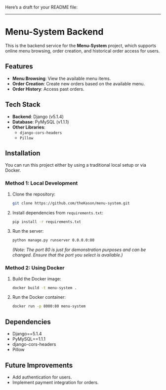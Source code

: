 Here’s a draft for your README file:

---

# Menu-System Backend

This is the backend service for the **Menu-System** project, which supports online menu browsing, order creation, and historical order access for users.

## Features

- **Menu Browsing**: View the available menu items.
- **Order Creation**: Create new orders based on the available menu.
- **Order History**: Access past orders.

## Tech Stack

- **Backend**: Django (v5.1.4)
- **Database**: PyMySQL (v1.1.1)
- **Other Libraries**:
  - `django-cors-headers`
  - `Pillow`

## Installation

You can run this project either by using a traditional local setup or via Docker.

### Method 1: Local Development

1. Clone the repository:
    ```bash
    git clone https://github.com/theKason/menu-system.git
    ```
   
2. Install dependencies from `requirements.txt`:
    ```bash
    pip install -r requirements.txt
    ```

3. Run the server:
    ```bash
    python manage.py runserver 0.0.0.0:80
    ```
    *(Note: The port 80 is just for demonstration purposes and can be changed. Ensure that the port you select is available.)*

### Method 2: Using Docker

1. Build the Docker image:
    ```bash
    docker build -t menu-system .
    ```

2. Run the Docker container:
    ```bash
    docker run -p 8000:80 menu-system
    ```

## Dependencies

- Django==5.1.4
- PyMySQL==1.1.1
- django-cors-headers
- Pillow

## Future Improvements

- Add authentication for users.
- Implement payment integration for orders.
